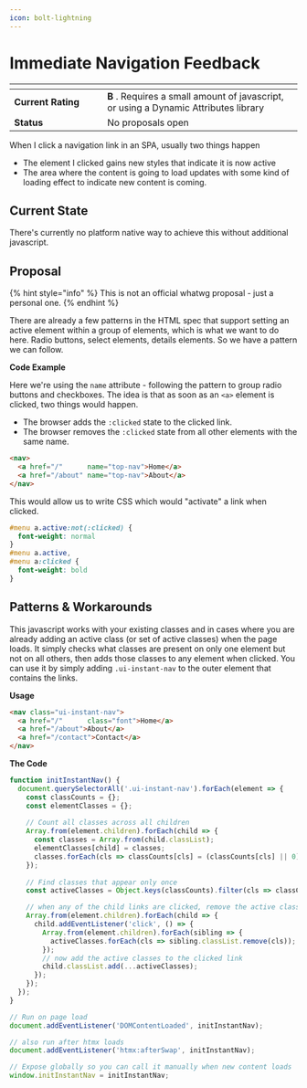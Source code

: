 ```yaml
---
icon: bolt-lightning
---
```


# Immediate Navigation Feedback

<table data-header-hidden><thead><tr><th width="147.0625"></th><th></th></tr></thead><tbody><tr><td><strong>Current Rating</strong></td><td><strong>B</strong> . Requires a small amount of javascript, or using a Dynamic Attributes library</td></tr><tr><td><strong>Status</strong></td><td>No proposals open</td></tr></tbody></table>

When I click a navigation link in an SPA, usually two things happen

* The element I clicked gains new styles that indicate it is now active
* The area where the content is going to load updates with some kind of loading effect to indicate new content is coming.&#x20;



## Current State

There's currently no platform native way to achieve this without additional javascript.&#x20;

## Proposal

{% hint style="info" %}
This is not an official whatwg proposal - just a personal one.
{% endhint %}

There are already a few patterns in the HTML spec that support setting an active element within a group of elements, which is what we want to do here. Radio buttons, select elements, details elements. So we have a pattern we can follow.

**Code Example**

Here we're using the `name` attribute - following the pattern to group radio buttons and checkboxes. The idea is that as soon as an `<a>` element is clicked, two things would happen.

* The browser adds the `:clicked` state to the clicked link.
* The browser removes the `:clicked` state from all other elements with the same name.

```html
<nav>
  <a href="/"      name="top-nav">Home</a>
  <a href="/about" name="top-nav">About</a>
</nav>
```

This would allow us to write CSS which would "activate" a link when clicked.

```css
#menu a.active:not(:clicked) {
  font-weight: normal
}
#menu a.active, 
#menu a:clicked {
  font-weight: bold 
}
```



## Patterns & Workarounds

This javascript works with your existing classes and in cases where you are already adding an active class (or set of active classes) when the page loads. It simply checks what classes are present on only one element but not on all others, then adds those classes to any element when clicked. You can use it by simply adding `.ui-instant-nav` to the outer element that contains the links.

**Usage**

```html
<nav class="ui-instant-nav">
  <a href="/"      class="font">Home</a>
  <a href="/about">About</a>
  <a href="/contact">Contact</a>
</nav>
```

**The Code**

```javascript
function initInstantNav() {
  document.querySelectorAll('.ui-instant-nav').forEach(element => {
    const classCounts = {};
    const elementClasses = {};
    
    // Count all classes across all children
    Array.from(element.children).forEach(child => {
      const classes = Array.from(child.classList);
      elementClasses[child] = classes;
      classes.forEach(cls => classCounts[cls] = (classCounts[cls] || 0) + 1);
    });
    
    // Find classes that appear only once
    const activeClasses = Object.keys(classCounts).filter(cls => classCounts[cls] === 1);

    // when any of the child links are clicked, remove the active classes from ALL child links
    Array.from(element.children).forEach(child => {
      child.addEventListener('click', () => {
        Array.from(element.children).forEach(sibling => {
          activeClasses.forEach(cls => sibling.classList.remove(cls));
        });
        // now add the active classes to the clicked link
        child.classList.add(...activeClasses);
      });
    });
  });
}

// Run on page load
document.addEventListener('DOMContentLoaded', initInstantNav);

// also run after htmx loads
document.addEventListener('htmx:afterSwap', initInstantNav);

// Expose globally so you can call it manually when new content loads
window.initInstantNav = initInstantNav;
```

